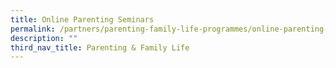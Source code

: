 ```yaml
---
title: Online Parenting Seminars
permalink: /partners/parenting-family-life-programmes/online-parenting-seminars
description: ""
third_nav_title: Parenting & Family Life
---
```

